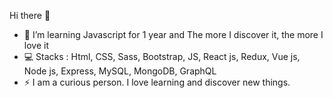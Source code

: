 Hi there 👋

- 🌱 I’m learning Javascript for 1 year and The more I discover it, the more I love it
- 💻 Stacks : Html, CSS, Sass, Bootstrap, JS, React js, Redux, Vue js, Node js, Express, MySQL, MongoDB, GraphQL
- ⚡ I am a curious person. I love learning and discover new things. 

